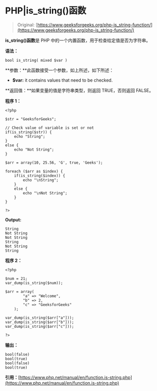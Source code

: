 # PHP|is_string()函数

> Original: [https://www.geeksforgeeks.org/php-is_string-function/](https://www.geeksforgeeks.org/php-is_string-function/)

**is_string()函数**是 PHP 中的一个内置函数，用于检查给定值是否为字符串。

**语法：**

```
bool is_string( mixed $var )
```

**参数：**此函数接受一个参数，如上所述，如下所述：

*   **$var:** it contains values that need to be checked.

**返回值：**如果变量的值是字符串类型，则返回 TRUE，否则返回 FALSE。

**程序 1：**

```
<?php

$str = "GeeksforGeeks";

// Check value of variable is set or not
if(is_string($str)) {
    echo "String";
}
else {
    echo "Not String";
}

$arr = array(10, 25.56, 'G', true, 'Geeks');

foreach ($arr as $index) {
    if(is_string($index)) {
        echo "\nString";
    }
    else {
        echo "\nNot String";
    }
}

?>
```

**Output:**

```
String
Not String
Not String
String
Not String
String

```

**程序 2：**

```
<?php

$num = 21;
var_dump(is_string($num));

$arr = array(
        "a" => "Welcome",
        "b" => 2,
        "c" => "GeeksforGeeks"
    );

var_dump(is_string($arr["a"]));
var_dump(is_string($arr["b"]));
var_dump(is_string($arr["c"]));

?>
```

**输出：**

```
bool(false)
bool(true)
bool(false)
bool(true)

```

**引用：**[https://www.php.net/manual/en/function.is-string.php](https://www.php.net/manual/en/function.is-string.php)